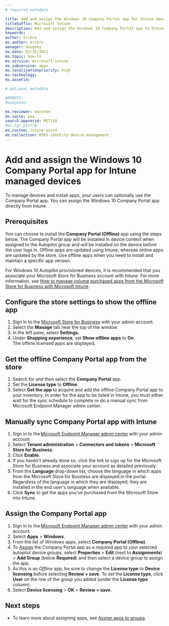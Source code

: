```yaml
---
# required metadata

title: Add and assign the Windows 10 Company Portal app for Intune managed devices
titleSuffix: Microsoft Intune
description: Add and assign the Windows 10 Company Portal app to Intune managed devices.
keywords:
author: Erikre
ms.author: erikre
manager: dougeby
ms.date: 03/25/2021
ms.topic: how-to
ms.service: microsoft-intune
ms.subservice: apps
ms.localizationpriority: high
ms.technology:
ms.assetid: 

# optional metadata

#ROBOTS:
#audience:

ms.reviewer: manchen
ms.suite: ems
search.appverid: MET150
#ms.tgt_pltfrm:
ms.custom: intune-azure
ms.collection: M365-identity-device-management
---
```


# Add and assign the Windows 10 Company Portal app for Intune managed devices

To manage devices and install apps, your users can optionally use the Company Portal app. You can assign the Windows 10 Company Portal app directly from Intune. 

## Prerequisites

You can choose to install the **Company Portal (Offline)** app using the steps below. The Company Portal app will be installed in device context when assigned to the Autopilot group and will be installed on the device before the user logs in. Offline apps are updated using Intune, whereas online apps are updated by the store. Use offline apps when you need to install and maintain a specific app version.

For Windows 10 Autopilot provisioned devices, it is recommended that you associate your Microsoft Store for Business account with Intune. For more information, see [How to manage volume purchased apps from the Microsoft Store for Business with Microsoft Intune](windows-store-for-business.md).

## Configure the store settings to show the offline app

1. Sign in to the [Microsoft Store for Business](https://www.microsoft.com/business-store) with your admin account.
2. Select the **Manage** tab near the top of the window.
3. In the left pane, select **Settings**.
4. Under **Shopping experience**, set **Show offline apps** to **On**.  
   The offline licensed apps are displayed.

## Get the offline Company Portal app from the store

1. Search for and then select the **Company Portal** app.
2. Set the **License type** to **Offline**.
3. Select **Get the app** to acquire and add the offline Company Portal app to your inventory.
   In order for the app to be listed in Intune, you must either wait for the sync schedule to complete or do a manual sync from Microsoft Endpoint Manager admin center.

## Manually sync Company Portal app with Intune

1. Sign in to the [Microsoft Endpoint Manager admin center](https://go.microsoft.com/fwlink/?linkid=2109431) with your admin account.
2. Select **Tenant administration** > **Connectors and tokens** > **Microsoft Store for Business**.
3. Click **Enable**.
4. If you haven't already done so, click the link to sign up for the Microsoft Store for Business and associate your account as detailed previously.
5. From the **Language** drop-down list, choose the language in which apps from the Microsoft Store for Business are displayed in the portal. Regardless of the language in which they are displayed, they are installed in the end user's language when available.
6. Click **Sync** to get the apps you've purchased from the Microsoft Store into Intune.

## Assign the Company Portal app

1. Sign in to the [Microsoft Endpoint Manager admin center](https://go.microsoft.com/fwlink/?linkid=2109431) with your admin account.
2. Select **Apps** > **Windows**.
3. From the list of Windows apps, select **Company Portal (Offline)**.
4. To [Assign](apps-deploy.md) the Company Portal app as a required app to your selected autopilot device groups, select **Properties** > **Edit** (next to **Assignments**) > **Add Group** (below **Required**) and then select a device group to assign the app. 
5. As this is an *Offline* app, be sure to change the **License type** to **Device licensing** before selecting **Review + save**. To set the **License type**, click **User** on the row of the group you added (under the **License type** column). 
6. Select **Device licensing** > **OK** > **Review + save**.

## Next steps

- To learn more about assigning apps, see [Assign apps to groups](apps-deploy.md).

